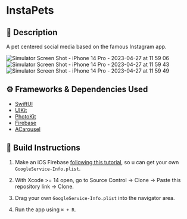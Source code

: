 # InstaPets

## 🧾 Description 

A pet centered social media based on the famous Instagram app.

![Simulator Screen Shot - iPhone 14 Pro - 2023-04-27 at 11 59 06](https://user-images.githubusercontent.com/60455369/234904239-b0e13d2b-caa5-455f-a677-23ad2fd99c99.png)
![Simulator Screen Shot - iPhone 14 Pro - 2023-04-27 at 11 59 43](https://user-images.githubusercontent.com/60455369/234904256-9dcb22bc-dfe4-4a98-baea-8494045d3d17.png)
![Simulator Screen Shot - iPhone 14 Pro - 2023-04-27 at 11 59 49](https://user-images.githubusercontent.com/60455369/234904266-66185078-ad61-46f1-9079-f6f4eff097a1.png)


## ⚙️ Frameworks & Dependencies Used

- [SwiftUI](https://developer.apple.com/documentation/swiftui/)
- [UIKit](https://developer.apple.com/documentation/uikit)
- [PhotoKit](https://developer.apple.com/documentation/photokit)
- [Firebase](https://cocoapods.org/pods/Firebase)
- [ACarousel](https://github.com/JWAutumn/ACarousel.git)

## 🔨 Build Instructions

1. Make an iOS Firebase [following this tutorial](https://firebase.google.com/docs/ios/setup), so u can get your own ````GoogleService-Info.plist````.

2. With Xcode >= 14 open, go to Source Control -> Clone -> Paste this repository link -> Clone.

3. Drag your own ````GoogleService-Info.plist```` into the navigator area.

4. Run the app using ````⌘ + R````.
